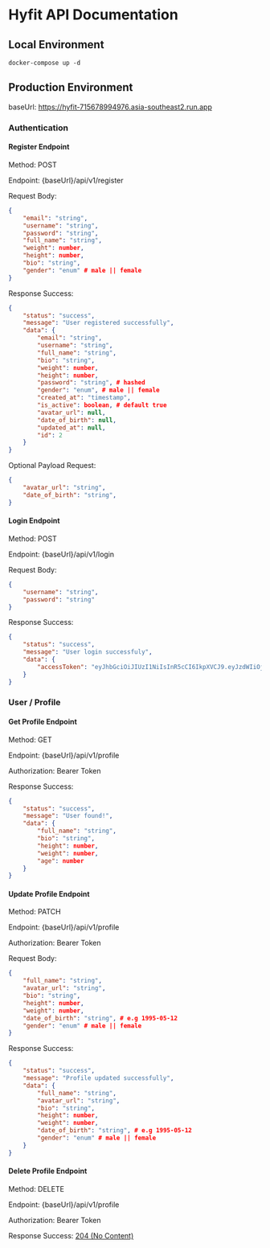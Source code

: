 # Hyfit API Documentation

## Local Environment

```shell
docker-compose up -d
```

## Production Environment

baseUrl: https://hyfit-715678994976.asia-southeast2.run.app

### Authentication

#### Register Endpoint

Method: POST

Endpoint: {baseUrl}/api/v1/register

Request Body:

```json
{
    "email": "string",
    "username": "string",
    "password": "string",
    "full_name": "string",
    "weight": number,
    "height": number,
    "bio": "string",
    "gender": "enum" # male || female
}
```

Response Success:

```json
{
    "status": "success",
    "message": "User registered successfully",
    "data": {
        "email": "string",
        "username": "string",
        "full_name": "string",
        "bio": "string",
        "weight": number,
        "height": number,
        "password": "string", # hashed
        "gender": "enum", # male || female
        "created_at": "timestamp",
        "is_active": boolean, # default true
        "avatar_url": null,
        "date_of_birth": null,
        "updated_at": null,
        "id": 2
    }
}
```

Optional Payload Request:

```json
{
    "avatar_url": "string",
    "date_of_birth": "string",
}
```

#### Login Endpoint

Method: POST

Endpoint: {baseUrl}/api/v1/login

Request Body:

```json
{
    "username": "string",
    "password": "string"
}
```

Response Success:

```json
{
    "status": "success",
    "message": "User login successfuly",
    "data": {
        "accessToken": "eyJhbGciOiJIUzI1NiIsInR5cCI6IkpXVCJ9.eyJzdWIiOjIsInVzZXJuYW1lIjoiZGV2YW4iLCJlbWFpbCI6ImRldmFuQGdtYWlsLmNvbSIsImlhdCI6MTczMzY2MjM5MywiZXhwIjoxNzMzNjY1OTkzfQ.EnACdjbyFDP_zmt_HBMQ_BD6ctBmeV5rVvxpQu4vLDQ"
    }
}
```

### User / Profile

#### Get Profile Endpoint

Method: GET

Endpoint: {baseUrl}/api/v1/profile

Authorization: Bearer Token

Response Success:

```json
{
    "status": "success",
    "message": "User found!",
    "data": {
        "full_name": "string",
        "bio": "string",
        "height": number,
        "weight": number,
        "age": number
    }
}
```

#### Update Profile Endpoint

Method: PATCH

Endpoint: {baseUrl}/api/v1/profile

Authorization: Bearer Token

Request Body: 

```json
{
    "full_name": "string",
    "avatar_url": "string",
    "bio": "string",
    "height": number,
    "weight": number,
    "date_of_birth": "string", # e.g 1995-05-12
    "gender": "enum" # male || female
}
```

Response Success:

```json
{
    "status": "success",
    "message": "Profile updated successfully",
    "data": {
        "full_name": "string",
        "avatar_url": "string",
        "bio": "string",
        "height": number,
        "weight": number,
        "date_of_birth": "string", # e.g 1995-05-12
        "gender": "enum" # male || female
    }
}
```

#### Delete Profile Endpoint

Method: DELETE

Endpoint: {baseUrl}/api/v1/profile

Authorization: Bearer Token

Response Success: [204 (No Content)](https://developer.mozilla.org/en-US/docs/Web/HTTP/Status/204)